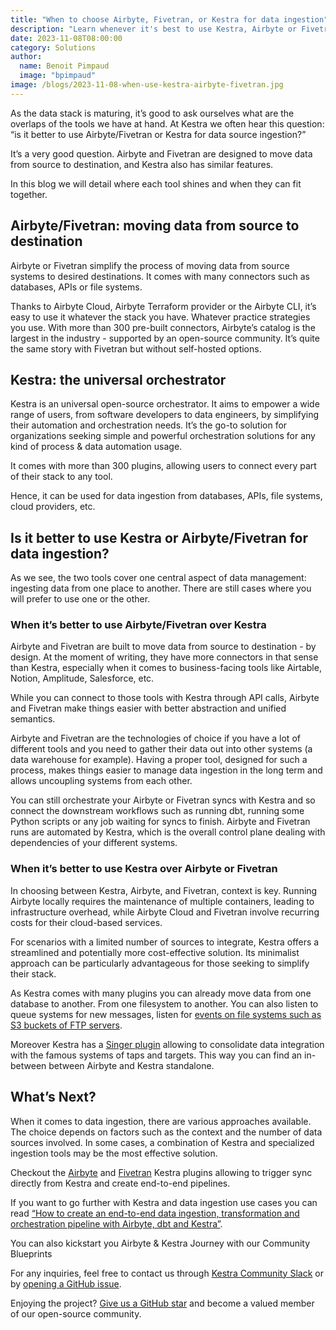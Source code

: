 ```yaml
---
title: "When to choose Airbyte, Fivetran, or Kestra for data ingestion"
description: "Learn whenever it's best to use Kestra, Airbyte or Fivetran for data ingestion, or when it's good to use a mix of them"
date: 2023-11-08T08:00:00
category: Solutions
author:
  name: Benoit Pimpaud
  image: "bpimpaud"
image: /blogs/2023-11-08-when-use-kestra-airbyte-fivetran.jpg
---
```


As the data stack is maturing, it’s good to ask ourselves what are the overlaps of the tools we have at hand.
At Kestra we often hear this question: “is it better to use Airbyte/Fivetran or Kestra for data source ingestion?”

It’s a very good question. Airbyte and Fivetran are designed to move data from source to destination, and Kestra also has similar features.

In this blog we will detail where each tool shines and when they can fit together.

## Airbyte/Fivetran: moving data from source to destination

Airbyte or Fivetran simplify the process of moving data from source systems to desired destinations. It comes with many connectors such as databases, APIs or file systems.

Thanks to Airbyte Cloud, Airbyte Terraform provider or the Airbyte CLI, it’s easy to use it whatever the stack you have. Whatever practice strategies you use. With more than 300 pre-built connectors, Airbyte’s catalog is the largest in the industry - supported by an open-source community.
It’s quite the same story with Fivetran but without self-hosted options.

## Kestra: the universal orchestrator

Kestra is an universal open-source orchestrator. It aims to empower a wide range of users, from software developers to data engineers, by simplifying their automation and orchestration needs. It’s the go-to solution for organizations seeking simple and powerful orchestration solutions for any kind of process & data automation usage.

It comes with more than 300 plugins, allowing users to connect every part of their stack to any tool.

Hence, it can be used for data ingestion from databases, APIs, file systems, cloud providers, etc.


## Is it better to use Kestra or Airbyte/Fivetran for data ingestion?

As we see, the two tools cover one central aspect of data management: ingesting data from one place to another. There are still cases where you will prefer to use one or the other.

### When it’s better to use Airbyte/Fivetran over Kestra
Airbyte and Fivetran are built to move data from source to destination - by design. At the moment of writing, they have more connectors in that sense than Kestra, especially when it comes to business-facing tools like Airtable, Notion, Amplitude, Salesforce, etc.

While you can connect to those tools with Kestra through API calls, Airbyte and Fivetran make things easier with better abstraction and unified semantics.

Airbyte and Fivetran are the technologies of choice if you have a lot of different tools and you need to gather their data out into other systems (a data warehouse for example).
Having a proper tool, designed for such a process, makes things easier to manage data ingestion in the long term and allows uncoupling systems from each other.

You can still orchestrate your Airbyte or Fivetran syncs with Kestra and so connect the downstream workflows such as running dbt, running some Python scripts or any job waiting for syncs to finish. Airbyte and Fivetran runs are automated by Kestra, which is the overall control plane dealing with dependencies of your different systems.


### When it’s better to use Kestra over Airbyte or Fivetran
In choosing between Kestra, Airbyte, and Fivetran, context is key. Running Airbyte locally requires the maintenance of multiple containers, leading to infrastructure overhead, while Airbyte Cloud and Fivetran involve recurring costs for their cloud-based services.

For scenarios with a limited number of sources to integrate, Kestra offers a streamlined and potentially more cost-effective solution. Its minimalist approach can be particularly advantageous for those seeking to simplify their stack.

As Kestra comes with many plugins you can already move data from one database to another. From one filesystem to another. You can also listen to queue systems for new messages, listen for [events on file systems such as S3 buckets of FTP servers](https://kestra.io/docs/developer-guide/triggers).

Moreover Kestra has a [Singer plugin](https://kestra.io/plugins/plugin-singer) allowing to consolidate data integration with the famous systems of taps and targets. This way you can find an in-between between Airbyte and Kestra standalone.

## What’s Next?

When it comes to data ingestion, there are various approaches available. The choice depends on factors such as the context and the number of data sources involved. In some cases, a combination of Kestra and specialized ingestion tools may be the most effective solution.

Checkout the [Airbyte](https://kestra.io/plugins/plugin-airbyte) and [Fivetran](https://kestra.io/plugins/plugin-fivetran) Kestra plugins allowing to trigger sync directly from Kestra and create end-to-end pipelines.

If you want to go further with Kestra and data ingestion use cases you can read [“How to create an end-to-end data ingestion, transformation and orchestration pipeline with Airbyte, dbt and Kestra”](https://kestra.io/blogs/2023-06-26-end-to-end-data-orchestration).

You can also kickstart you Airbyte & Kestra Journey with our Community Blueprints

For any inquiries, feel free to contact us through [Kestra Community Slack](https://kestra.io/slack) or by [opening a GitHub issue](https://github.com/kestra-io/kestra).

Enjoying the project? [Give us a GitHub star](https://github.com/kestra-io/kestra) and become a valued member of our open-source community.
